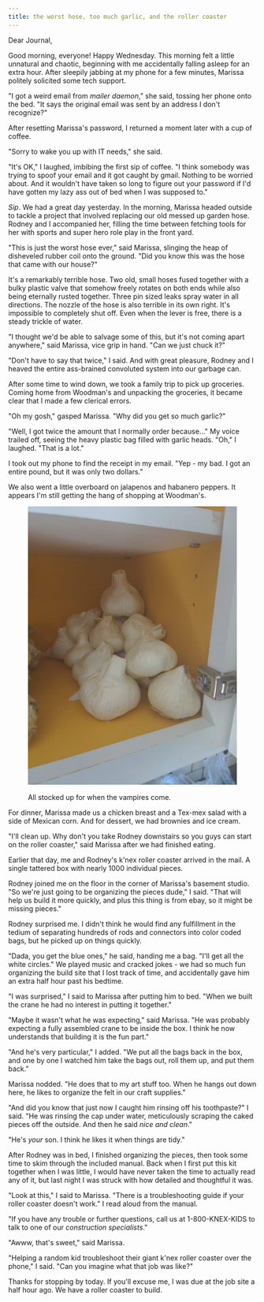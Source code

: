 ```yaml
---
title: the worst hose, too much garlic, and the roller coaster
---
```


Dear Journal,

Good morning, everyone!  Happy Wednesday.  This morning felt a little
unnatural and chaotic, beginning with me accidentally falling asleep
for an extra hour.  After sleepily jabbing at my phone for a few
minutes, Marissa politely solicited some tech support.

"I got a weird email from _mailer daemon_," she said, tossing her
phone onto the bed.  "It says the original email was sent by an
address I don't recognize?"

After resetting Marissa's password, I returned a moment later with a
cup of coffee.

"Sorry to wake you up with IT needs," she said.

"It's OK," I laughed, imbibing the first sip of coffee.  "I think
somebody was trying to spoof your email and it got caught by gmail.
Nothing to be worried about.  And it wouldn't have taken so long to
figure out your password if I'd have gotten my lazy ass out of bed
when I was supposed to."

_Sip_.  We had a great day yesterday.  In the morning, Marissa headed
outside to tackle a project that involved replacing our old messed up
garden hose.  Rodney and I accompanied her, filling the time between
fetching tools for her with sports and super hero role play in the
front yard.

"This is just the worst hose ever," said Marissa, slinging the heap
of disheveled rubber coil onto the ground.  "Did you know this was the
hose that came with our house?"

It's a remarkably terrible hose.  Two old, small hoses fused together
with a bulky plastic valve that somehow freely rotates on both ends
while also being eternally rusted together.  Three pin sized leaks
spray water in all directions.  The nozzle of the hose is also
terrible in its own right.  It's impossible to completely shut off.
Even when the lever is free, there is a steady trickle of water.

"I thought we'd be able to salvage some of this, but it's not coming
apart anywhere," said Marissa, vice grip in hand.  "Can we just chuck
it?"

"Don't have to say that twice," I said.  And with great pleasure,
Rodney and I heaved the entire ass-brained convoluted system into our
garbage can.

After some time to wind down, we took a family trip to pick up
groceries.  Coming home from Woodman's and unpacking the groceries, it
became clear that I made a few clerical errors.

"Oh my gosh," gasped Marissa.  "Why did you get so much garlic?"

"Well, I got twice the amount that I normally order because..."  My
voice trailed off, seeing the heavy plastic bag filled with garlic
heads.  "Oh," I laughed.  "That is a lot."

I took out my phone to find the receipt in my email.  "Yep - my bad.
I got an entire pound, but it was only two dollars."

We also went a little overboard on jalapenos and habanero peppers.  It
appears I'm still getting the hang of shopping at Woodman's.

<figure>
  <a href="/images/too-much-garlic.jpg">
    <img alt="too much garlic" src="/images/too-much-garlic.jpg"/>
  </a>
  <figcaption>
    <p>All
stocked up for when the vampires come.</p>
  </figcaption>
</figure>

For dinner, Marissa made us a chicken breast and a Tex-mex salad with
a side of Mexican corn.  And for dessert, we had brownies and
ice cream.

"I'll clean up.  Why don't you take Rodney downstairs so you guys can
start on the roller coaster," said Marissa after we had finished
eating.

Earlier that day, me and Rodney's k'nex roller coaster arrived in the
mail.  A single tattered box with nearly 1000 individual pieces.

Rodney joined me on the floor in the corner of Marissa's basement
studio.  "So we're just going to be organizing the pieces dude," I
said.  "That will help us build it more quickly, and plus this thing
is from ebay, so it might be missing pieces."

Rodney surprised me.  I didn't think he would find any fulfillment in
the tedium of separating hundreds of rods and connectors into color
coded bags, but he picked up on things quickly.

"Dada, you get the blue ones," he said, handing me a bag.  "I'll get
all the white circles."  We played music and cracked jokes - we had so
much fun organizing the build site that I lost track of time, and
accidentally gave him an extra half hour past his bedtime.

"I was surprised," I said to Marissa after putting him to bed.  "When
we built the crane he had no interest in putting it together."

"Maybe it wasn't what he was expecting," said Marissa.  "He was
probably expecting a fully assembled crane to be inside the box.  I
think he now understands that building it is the fun part."

"And he's very particular," I added.  "We put all the bags back in the
box, and one by one I watched him take the bags out, roll them up, and
put them back."

Marissa nodded.  "He does that to my art stuff too.  When he hangs out
down here, he likes to organize the felt in our craft supplies."

"And did you know that just now I caught him rinsing off his
toothpaste?" I said.  "He was rinsing the cap under water,
meticulously scraping the caked pieces off the outside.  And then he
said _nice and clean_."

"He's _your_ son.  I think he likes it when things are tidy."

After Rodney was in bed, I finished organizing the pieces, then took
some time to skim through the included manual.  Back when I first put
this kit together when I was little, I would have never taken the time
to actually read any of it, but last night I was struck with how
detailed and thoughtful it was.

"Look at this," I said to Marissa.  "There is a troubleshooting guide
if your roller coaster doesn't work."  I read aloud from the manual.

"If you have any trouble or further questions, call us at
1-800-KNEX-KIDS to talk to one of our _construction specialists_."

"Awww, that's sweet," said Marissa.

"Helping a random kid troubleshoot their giant k'nex roller coaster
over the phone," I said.  "Can you imagine what that job was like?"

Thanks for stopping by today.  If you'll excuse me, I was due at the
job site a half hour ago.  We have a roller coaster to build.
